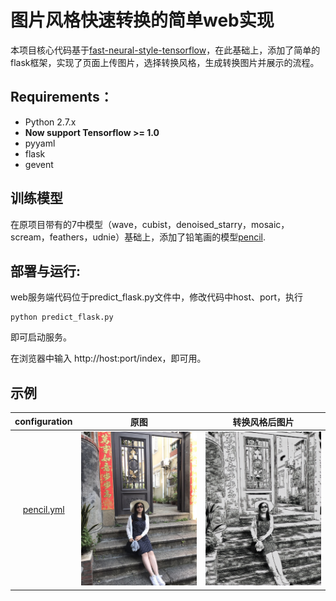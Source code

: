 # 图片风格快速转换的简单web实现

本项目核心代码基于[fast-neural-style-tensorflow](https://github.com/hzy46/fast-neural-style-tensorflow)，在此基础上，添加了简单的flask框架，实现了页面上传图片，选择转换风格，生成转换图片并展示的流程。

## Requirements：
- Python 2.7.x
- <b>Now support Tensorflow >= 1.0</b>
- pyyaml
- flask
- gevent

## 训练模型
在原项目带有的7中模型（wave，cubist，denoised_starry，mosaic，scream，feathers，udnie）基础上，添加了铅笔画的模型[pencil]().


## 部署与运行:

web服务端代码位于predict_flask.py文件中，修改代码中host、port，执行

```
python predict_flask.py
```
即可启动服务。

在浏览器中输入 http://host:port/index，即可用。

## 示例
| configuration | 原图 | 转换风格后图片 |
| :---: | :----: | :----: |
| [pencil.yml](https://github.com/yimiwawa/fast-neural-style-flask/blob/master/conf/pencil.yml) |![](https://github.com/yimiwawa/fast-neural-style-flask/blob/master/img/hls.jpeg)|  ![](https://github.com/yimiwawa/fast-neural-style-flask/blob/master/static/generated/hls.jpeg)  |


